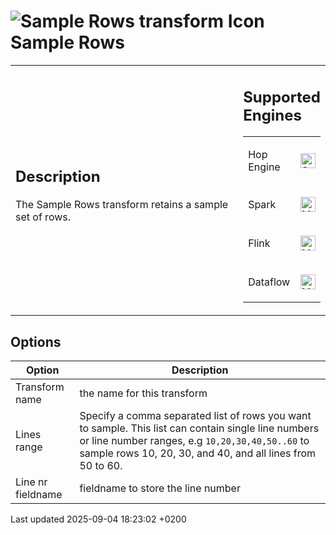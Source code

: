 <div id="header">

# <span class="image image-doc-icon">![Sample Rows transform Icon](../assets/images/transforms/icons/samplerows.svg)</span> Sample Rows

</div>

<div id="content">

<div id="preamble">

<div class="sectionbody">

<table>
<colgroup>
<col style="width: 75%" />
<col style="width: 25%" />
</colgroup>
<tbody>
<tr class="odd">
<td><div class="content">
<div class="sect1">
<h2 id="_description">Description</h2>
<div class="sectionbody">
<div class="paragraph">
<p>The Sample Rows transform retains a sample set of rows.</p>
</div>
</div>
</div>
</div></td>
<td><div class="content">
<div class="sect1">
<h2 id="_supported_engines">Supported Engines</h2>
<div class="sectionbody">
<table>
<tbody>
<tr class="odd">
<td><p>Hop Engine</p></td>
<td><div class="content">
<div class="paragraph">
<p><span class="image"><img src="../assets/images/check_mark.svg" alt="Supported" width="24" /></span></p>
</div>
</div></td>
</tr>
<tr class="even">
<td><p>Spark</p></td>
<td><div class="content">
<div class="paragraph">
<p><span class="image"><img src="../assets/images/question_mark.svg" alt="Maybe Supported" width="24" /></span></p>
</div>
</div></td>
</tr>
<tr class="odd">
<td><p>Flink</p></td>
<td><div class="content">
<div class="paragraph">
<p><span class="image"><img src="../assets/images/question_mark.svg" alt="Maybe Supported" width="24" /></span></p>
</div>
</div></td>
</tr>
<tr class="even">
<td><p>Dataflow</p></td>
<td><div class="content">
<div class="paragraph">
<p><span class="image"><img src="../assets/images/question_mark.svg" alt="Maybe Supported" width="24" /></span></p>
</div>
</div></td>
</tr>
</tbody>
</table>
</div>
</div>
</div></td>
</tr>
</tbody>
</table>

</div>

</div>

<div class="sect1">

## Options

<div class="sectionbody">

| Option            | Description                                                                                                                                                                                                          |
| ----------------- | -------------------------------------------------------------------------------------------------------------------------------------------------------------------------------------------------------------------- |
| Transform name    | the name for this transform                                                                                                                                                                                          |
| Lines range       | Specify a comma separated list of rows you want to sample. This list can contain single line numbers or line number ranges, e.g `10,20,30,40,50..60` to sample rows 10, 20, 30, and 40, and all lines from 50 to 60. |
| Line nr fieldname | fieldname to store the line number                                                                                                                                                                                   |

</div>

</div>

</div>

<div id="footer">

<div id="footer-text">

Last updated 2025-09-04 18:23:02 +0200

</div>

</div>
